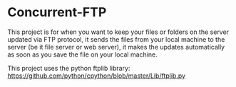 # Concurrent-FTP
 This project is for when you want to keep your files or folders on the server updated via FTP protocol, it sends the files from your local machine to the server (be it file server or web server), it makes the updates automatically as soon as you save the file on your local machine.

This project uses the python ftplib library:
https://github.com/python/cpython/blob/master/Lib/ftplib.py
